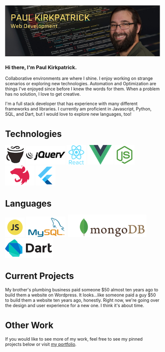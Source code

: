 ![Paul Kirkparick Banner](/Assets/Banner.jpg)

### Hi there, I'm Paul Kirkpatrick.

Collaborative environments are where I shine. I enjoy working on strange scenarios or exploring new technologies. Automation and Optimization are things I've enjoyed since before I knew the words for them. When a problem has no solution, I love to get creative.

I'm a full stack developer that has experience with many different frameworks and libraries. I currently am proficient in Javascript, Python, SQL, and Dart, but I would love to explore new languages, too!

# Technologies

![CoffeeScript](/Assets/CoffeeScript.png) ![jQuery](/Assets/jQuery.png) ![React](/Assets/React.png) ![Vue](/Assets/Vue.png) ![Node](/Assets/Node.png) ![Nest](/Assets/Nest.png) ![Flutter](/Assets/Flutter.png)

# Languages

![Javascript](/Assets/Javascript.png) ![MySQL](/Assets/MySQL.png)  ![MongoDB](/Assets/MongoDB.png) ![Dart](/Assets/Dart.png)

# Current Projects

My brother's plumbing business paid someone $50 almost ten years ago to build them a website on Wordpress. It looks...like someone paid a guy $50 to build them a website ten years ago, honestly. Right now, we're going over the design and user experience for a new one. I think it's about time.

# Other Work

If you would like to see more of my work, feel free to see my pinned projects below or visit [my portfolio](https://kirkpatrickpaul.github.io/#portfolio/).
